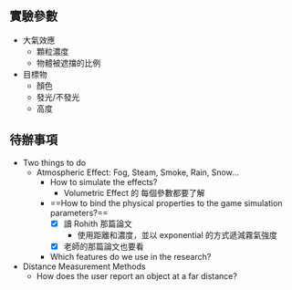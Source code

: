 ## 實驗參數
- 大氣效應
	- 顆粒濃度
	- 物體被遮擋的比例
- 目標物
	- 顏色
	- 發光/不發光
	- 高度
## 待辦事項
- Two things to do 
	- Atmospheric Effect: Fog, Steam, Smoke, Rain, Snow...
		- How to simulate the effects?
			- Volumetric Effect 的 每個參數都要了解
		- ==How to bind the physical properties to the game simulation parameters?==
			- [x] 讀 Rohith 那篇論文
				- 使用距離和濃度，並以 exponential 的方式遞減霧氣強度
			- [x] 老師的那篇論文也要看
		- Which features do we use in the research?
- Distance Measurement Methods
	- How does the user report an object at a far distance?

